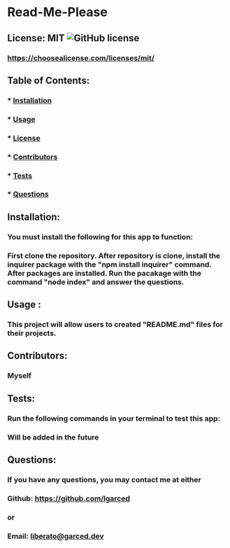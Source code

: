   # Read-Me-Please
  ## License: MIT  ![GitHub license](https://img.shields.io/github/license/Naereen/StrapDown.js.svg)
  ### https://choosealicense.com/licenses/mit/
  ## Table of Contents:
  ###  * [Installation](#installation)
  ###  * [Usage](#usage)
  ###  * [License](#license)
  ###  * [Contributors](#contributors)
  ###  * [Tests](#tests)
  ###  * [Questions](#questions)
  ## Installation:
  ### You must install the following for this app to function:
  ### First clone the repository. After repository is clone, install the inquirer package with the "npm install inquirer" command. After packages are installed. Run the pacakage with the command "node index" and answer the questions.
  ## Usage :
  ### This project will allow users to created "README.md" files for their projects. 
  ## Contributors:
  ### Myself
  ## Tests:
  ### Run the following commands in your terminal to test this app:
  ### Will be added in the future
  ## Questions:
  ### If you have any questions, you may contact me at either
  ### Github: https://github.com/lgarced
  ### or
  ### Email: liberato@garced.dev
